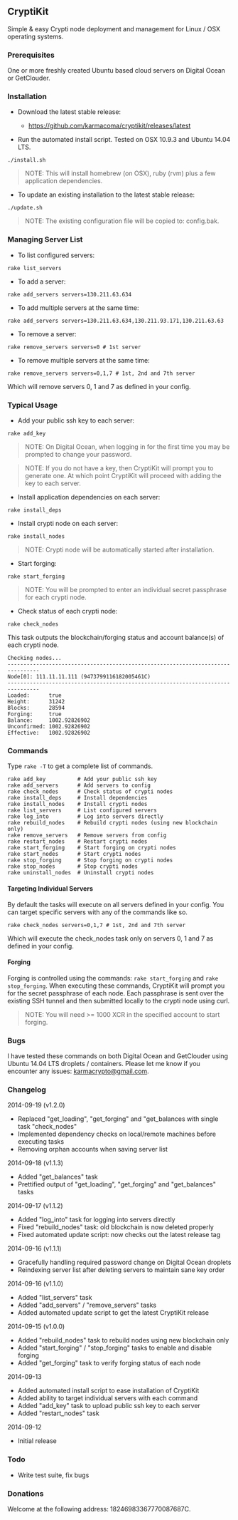 ## CryptiKit

Simple &amp; easy Crypti node deployment and management for Linux / OSX operating systems.

### Prerequisites

One or more freshly created Ubuntu based cloud servers on Digital Ocean or GetClouder.

### Installation

* Download the latest stable release:
  - https://github.com/karmacoma/cryptikit/releases/latest

* Run the automated install script. Tested on OSX 10.9.3 and Ubuntu 14.04 LTS.

```
./install.sh
```

> NOTE:
> This will install homebrew (on OSX), ruby (rvm) plus a few application dependencies.

* To update an existing installation to the latest stable release:

```
./update.sh
```

> NOTE:
> The existing configuration file will be copied to: config.bak.

### Managing Server List

* To list configured servers:

```
rake list_servers
```

* To add a server:

```
rake add_servers servers=130.211.63.634
```

* To add multiple servers at the same time:

```
rake add_servers servers=130.211.63.634,130.211.93.171,130.211.63.63
```

* To remove a server:

```
rake remove_servers servers=0 # 1st server
```

* To remove multiple servers at the same time:

```
rake remove_servers servers=0,1,7 # 1st, 2nd and 7th server
```

Which will remove servers 0, 1 and 7 as defined in your config.

### Typical Usage

* Add your public ssh key to each server:

```
rake add_key
```

> NOTE:
> On Digital Ocean, when logging in for the first time you may be prompted to change your password.

> NOTE:
> If you do not have a key, then CryptiKit will prompt you to generate one. At which point CryptiKit will proceed with adding the key to each server.

* Install application dependencies on each server:

```
rake install_deps
```

* Install crypti node on each server:

```
rake install_nodes
```

> NOTE:
> Crypti node will be automatically started after installation.

* Start forging:

```
rake start_forging
```

> NOTE:
> You will be prompted to enter an individual secret passphrase for each crypti node.

* Check status of each crypti node:

```
rake check_nodes
```

This task outputs the blockchain/forging status and account balance(s) of each crypti node.

```
Checking nodes...
--------------------------------------------------------------------------------
Node[0]: 111.11.11.111 (9473799116182005461C)
--------------------------------------------------------------------------------
Loaded:      true
Height:      31242
Blocks:      28594
Forging:     true
Balance:     1002.92826902
Unconfirmed: 1002.92826902
Effective:   1002.92826902
```

### Commands

Type ```rake -T``` to get a complete list of commands.

```
rake add_key          # Add your public ssh key
rake add_servers      # Add servers to config
rake check_nodes      # Check status of crypti nodes
rake install_deps     # Install dependencies
rake install_nodes    # Install crypti nodes
rake list_servers     # List configured servers
rake log_into         # Log into servers directly
rake rebuild_nodes    # Rebuild crypti nodes (using new blockchain only)
rake remove_servers   # Remove servers from config
rake restart_nodes    # Restart crypti nodes
rake start_forging    # Start forging on crypti nodes
rake start_nodes      # Start crypti nodes
rake stop_forging     # Stop forging on crypti nodes
rake stop_nodes       # Stop crypti nodes
rake uninstall_nodes  # Uninstall crypti nodes
```

#### Targeting Individual Servers

By default the tasks will execute on all servers defined in your config.
You can target specific servers with any of the commands like so.

```
rake check_nodes servers=0,1,7 # 1st, 2nd and 7th server
```

Which will execute the check_nodes task only on servers 0, 1 and 7 as defined in your config.

#### Forging

Forging is controlled using the commands: ```rake start_forging``` and ```rake stop_forging```. When executing these commands, CryptiKit will prompt you for the secret passphrase of each node. Each passphrase is sent over the existing SSH tunnel and then submitted locally to the crypti node using curl.

> NOTE:
> You will need >= 1000 XCR in the specified account to start forging.

### Bugs

I have tested these commands on both Digital Ocean and GetClouder using Ubuntu 14.04 LTS droplets / containers. Please let me know if you encounter any issues: karmacrypto@gmail.com.

### Changelog

2014-09-19 (v1.2.0)

* Replaced "get_loading", "get_forging" and "get_balances with single task "check_nodes"
* Implemented dependency checks on local/remote machines before executing tasks
* Removing orphan accounts when saving server list

2014-09-18 (v1.1.3)

* Added "get_balances" task
* Prettified output of "get_loading", "get_forging" and "get_balances" tasks

2014-09-17 (v1.1.2)

* Added "log_into" task for logging into servers directly
* Fixed "rebuild_nodes" task: old blockchain is now deleted properly
* Fixed automated update script: now checks out the latest release tag

2014-09-16 (v1.1.1)

* Gracefully handling required password change on Digital Ocean droplets
* Reindexing server list after deleting servers to maintain sane key order

2014-09-16 (v1.1.0)

* Added "list_servers" task
* Added "add_servers" / "remove_servers" tasks
* Added automated update script to get the latest CryptiKit release

2014-09-15 (v1.0.0)

* Added "rebuild_nodes" task to rebuild nodes using new blockchain only
* Added "start_forging" / "stop_forging" tasks to enable and disable forging
* Added "get_forging" task to verify forging status of each node

2014-09-13

* Added automated install script to ease installation of CryptiKit
* Added ability to target individual servers with each command
* Added "add_key" task to upload public ssh key to each server
* Added "restart_nodes" task

2014-09-12

* Initial release

### Todo

* Write test suite, fix bugs

### Donations

Welcome at the following address: 18246983367770087687C.
